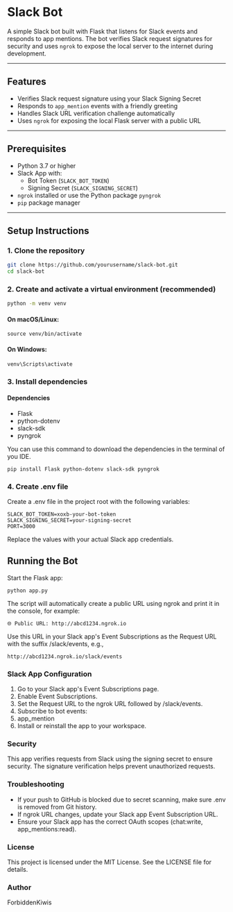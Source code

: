 # Slack Bot

A simple Slack bot built with Flask that listens for Slack events and responds to app mentions. The bot verifies Slack request signatures for security and uses `ngrok` to expose the local server to the internet during development.

---

## Features

- Verifies Slack request signature using your Slack Signing Secret
- Responds to `app_mention` events with a friendly greeting
- Handles Slack URL verification challenge automatically
- Uses `ngrok` for exposing the local Flask server with a public URL

---

## Prerequisites

- Python 3.7 or higher
- Slack App with:
  - Bot Token (`SLACK_BOT_TOKEN`)
  - Signing Secret (`SLACK_SIGNING_SECRET`)
- `ngrok` installed or use the Python package `pyngrok`
- `pip` package manager

---

## Setup Instructions

### 1. Clone the repository

```bash
git clone https://github.com/yourusername/slack-bot.git
cd slack-bot
```

### 2. Create and activate a virtual environment (recommended)
```bash
python -m venv venv
```
#### On macOS/Linux:
```
source venv/bin/activate
```
#### On Windows:
```
venv\Scripts\activate
```

### 3. Install dependencies
#### Dependencies
- Flask
- python-dotenv
- slack-sdk
- pyngrok

You can use this command to download the dependencies in the terminal of you IDE.
```
pip install Flask python-dotenv slack-sdk pyngrok
```
  

### 4. Create .env file
Create a .env file in the project root with the following variables:
```
SLACK_BOT_TOKEN=xoxb-your-bot-token
SLACK_SIGNING_SECRET=your-signing-secret
PORT=3000
```
Replace the values with your actual Slack app credentials.

## Running the Bot
Start the Flask app:
```
python app.py
```
The script will automatically create a public URL using ngrok and print it in the console, for example:
```
🌐 Public URL: http://abcd1234.ngrok.io
```
Use this URL in your Slack app's Event Subscriptions as the Request URL with the suffix /slack/events, e.g.,
```
http://abcd1234.ngrok.io/slack/events
```

### Slack App Configuration
1. Go to your Slack app's Event Subscriptions page.
2. Enable Event Subscriptions.
3. Set the Request URL to the ngrok URL followed by /slack/events.
4. Subscribe to bot events:
5. app_mention
6. Install or reinstall the app to your workspace.

### Security
This app verifies requests from Slack using the signing secret to ensure security. The signature verification helps prevent unauthorized requests.

### Troubleshooting
- If your push to GitHub is blocked due to secret scanning, make sure .env is removed from Git history.
- If ngrok URL changes, update your Slack app Event Subscription URL.
- Ensure your Slack app has the correct OAuth scopes (chat:write, app_mentions:read).

### License
This project is licensed under the MIT License. See the LICENSE file for details.

### Author
ForbiddenKiwis 
